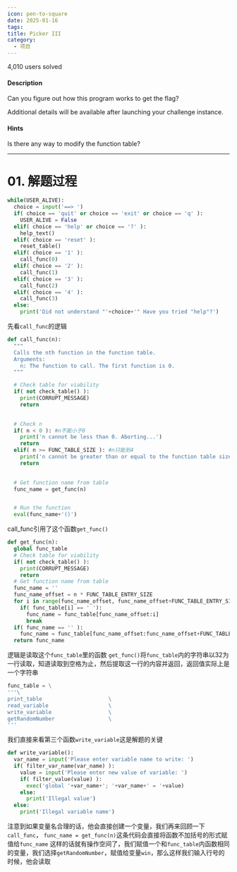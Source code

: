 ```yaml
---
icon: pen-to-square
date: 2025-01-16
tags: 
title: Picker III
category:
  - 项目
---
```

4,010 users solved
#### Description

Can you figure out how this program works to get the flag?

Additional details will be available after launching your challenge instance.
#### Hints
Is there any way to modify the function table?

---
# 01. 解题过程
```python
while(USER_ALIVE):
  choice = input('==> ')
  if( choice == 'quit' or choice == 'exit' or choice == 'q' ):
    USER_ALIVE = False
  elif( choice == 'help' or choice == '?' ):
    help_text()
  elif( choice == 'reset' ):
    reset_table()
  elif( choice == '1' ):
    call_func(0)
  elif( choice == '2' ):
    call_func(1)
  elif( choice == '3' ):
    call_func(2)
  elif( choice == '4' ):
    call_func(3)
  else:
    print('Did not understand "'+choice+'" Have you tried "help"?')
```
先看`call_func`的逻辑
```python
def call_func(n):
  """
  Calls the nth function in the function table.
  Arguments:
    n: The function to call. The first function is 0.
  """

  # Check table for viability
  if( not check_table() ):
    print(CORRUPT_MESSAGE)
    return
  

  # Check n
  if( n < 0 ): #n不能小于0
    print('n cannot be less than 0. Aborting...')
    return
  elif( n >= FUNC_TABLE_SIZE ): #n只能到4
    print('n cannot be greater than or equal to the function table size of '+FUNC_TABLE_SIZE)
    return
  

  # Get function name from table
  func_name = get_func(n)


  # Run the function
  eval(func_name+'()')
```
call_func引用了这个函数`get_func()`
```python
def get_func(n):
  global func_table
  # Check table for viability
  if( not check_table() ):
    print(CORRUPT_MESSAGE)
    return
  # Get function name from table
  func_name = ''
  func_name_offset = n * FUNC_TABLE_ENTRY_SIZE
  for i in range(func_name_offset, func_name_offset+FUNC_TABLE_ENTRY_SIZE):
    if( func_table[i] == ' '):
      func_name = func_table[func_name_offset:i]
      break
  if( func_name == '' ):
    func_name = func_table[func_name_offset:func_name_offset+FUNC_TABLE_ENTRY_SIZE]
  return func_name
```
逻辑是读取这个`func_table`里的函数
`get_func()`将`func_table`内的字符串以32为一行读取，知道读取到空格为止，然后提取这一行的内容并返回，返回值实际上是一个字符串
```python
func_table = \
'''\
print_table                     \
read_variable                   \
write_variable                  \
getRandomNumber                 \
'''
```
我们直接来看第三个函数`write_variable`这是解题的关键
```python
def write_variable():
  var_name = input('Please enter variable name to write: ')
  if( filter_var_name(var_name) ):
    value = input('Please enter new value of variable: ')
    if( filter_value(value) ):
      exec('global '+var_name+'; '+var_name+' = '+value)
    else:
      print('Illegal value')
  else:
    print('Illegal variable name')
```
注意到如果变量名合理的话，他会直接创建一个变量，我们再来回顾一下`call_func`，
`func_name = get_func(n)`这条代码会直接将函数不加括号的形式赋值给`func_name`
这样的话就有操作空间了，我们赋值一个和`func_table`内函数相同的变量，我们选择`getRandomNumber`，赋值给变量`win`，那么这样我们输入行号的时候，他会读取
